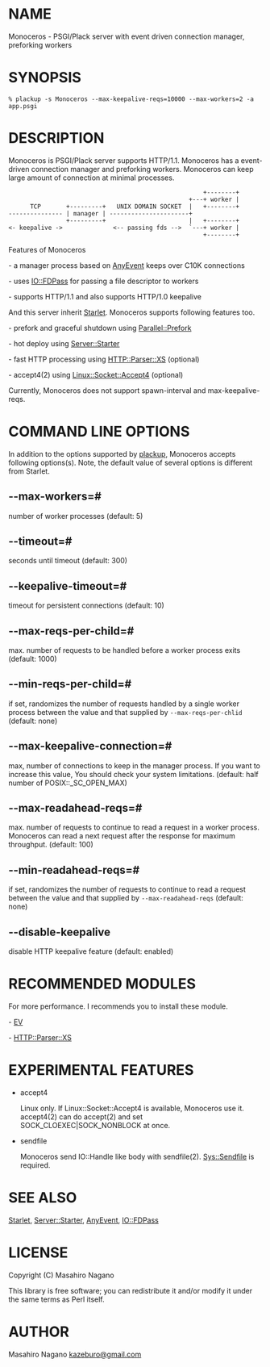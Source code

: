 # NAME

Monoceros - PSGI/Plack server with event driven connection manager, preforking workers

# SYNOPSIS

    % plackup -s Monoceros --max-keepalive-reqs=10000 --max-workers=2 -a app.psgi

# DESCRIPTION

Monoceros is PSGI/Plack server supports HTTP/1.1. Monoceros has a event-driven 
connection manager and preforking workers. Monoceros can keep large amount of 
connection at minimal processes.

                                                          +--------+
                                                      +---+ worker |
          TCP       +---------+   UNIX DOMAIN SOCKET  |   +--------+
    --------------- | manager | ----------------------+ 
                    +---------+                       |   +--------+
    <- keepalive ->              <-- passing fds -->  `---+ worker |
                                                          +--------+

Features of Monoceros

\- a manager process based on [AnyEvent](https://metacpan.org/pod/AnyEvent) keeps over C10K connections

\- uses [IO::FDPass](https://metacpan.org/pod/IO::FDPass) for passing a file descriptor to workers

\- supports HTTP/1.1 and also supports HTTP/1.0 keepalive

And this server inherit [Starlet](https://metacpan.org/pod/Starlet). Monoceros supports following features too.

\- prefork and graceful shutdown using [Parallel::Prefork](https://metacpan.org/pod/Parallel::Prefork)

\- hot deploy using [Server::Starter](https://metacpan.org/pod/Server::Starter)

\- fast HTTP processing using [HTTP::Parser::XS](https://metacpan.org/pod/HTTP::Parser::XS) (optional)

\- accept4(2) using [Linux::Socket::Accept4](https://metacpan.org/pod/Linux::Socket::Accept4) (optional)

Currently, Monoceros does not support spawn-interval and max-keepalive-reqs.

# COMMAND LINE OPTIONS

In addition to the options supported by [plackup](https://metacpan.org/pod/plackup), Monoceros accepts following options(s).
Note, the default value of several options is different from Starlet.

## --max-workers=#

number of worker processes (default: 5)

## --timeout=#

seconds until timeout (default: 300)

## --keepalive-timeout=#

timeout for persistent connections (default: 10)

## --max-reqs-per-child=#

max. number of requests to be handled before a worker process exits (default: 1000)

## --min-reqs-per-child=#

if set, randomizes the number of requests handled by a single worker process between the value and that supplied by `--max-reqs-per-chlid` (default: none)

## --max-keepalive-connection=#

max, number of connections to keep in the manager process. If you want to increase this value, You should check your system limitations. (default: half number of POSIX::\_SC\_OPEN\_MAX)

## --max-readahead-reqs=#

max. number of requests to continue to read a request in a worker process. Monoceros can read a next request after the response for maximum throughput. (default: 100)

## --min-readahead-reqs=#

if set, randomizes the number of requests to continue to read a request between the value and that supplied by `--max-readahead-reqs` (default: none)

## --disable-keepalive

disable HTTP keepalive feature (default: enabled)

# RECOMMENDED MODULES

For more performance. I recommends you to install these module.

\- [EV](https://metacpan.org/pod/EV)

\- [HTTP::Parser::XS](https://metacpan.org/pod/HTTP::Parser::XS)

# EXPERIMENTAL FEATURES

- accept4

    Linux only. If Linux::Socket::Accept4 is available, Monoceros use it.
    accept4(2) can do accept(2) and set SOCK\_CLOEXEC|SOCK\_NONBLOCK at once. 

- sendfile

    Monoceros send IO::Handle like body with sendfile(2). [Sys::Sendfile](https://metacpan.org/pod/Sys::Sendfile) is required.

# SEE ALSO

[Starlet](https://metacpan.org/pod/Starlet), [Server::Starter](https://metacpan.org/pod/Server::Starter), [AnyEvent](https://metacpan.org/pod/AnyEvent), [IO::FDPass](https://metacpan.org/pod/IO::FDPass)

# LICENSE      

Copyright (C) Masahiro Nagano

This library is free software; you can redistribute it and/or modify
it under the same terms as Perl itself.

# AUTHOR

Masahiro Nagano <kazeburo@gmail.com>
